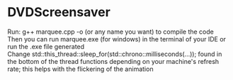# DVDScreensaver
Run: g++ marquee.cpp -o <marqueeConsole> (or any name you want) to compile the code <br />
Then you can run marquee.exe (for windows) in the terminal of your IDE or run the .exe file generated <br />
Change std::this_thread::sleep_for(std::chrono::milliseconds(...)); found in the bottom of the thread functions depending on your machine's refresh rate; this helps with the flickering of the animation
